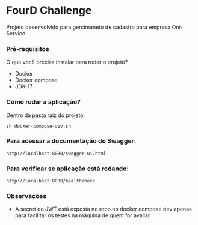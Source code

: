 # FourD Challenge
Projeto desenvolvido para gercimaneto de cadastro para empresa Oni-Service.

### Pré-requisitos
O que você precisa instalar para rodar o projeto?

* Docker
* Docker compose
* JDK-17

### Como rodar a aplicação?
Dentro da pasta raiz do projeto:
```
sh docker-compose-dev.sh
```

### Para acessar a documentação do Swagger:
```
http://localhost:8080/swagger-ui.html
```

### Para verificar se aplicação está rodando:
```
http://localhost:8080/healthcheck
```

### Observações

* A secret do JWT está exposta no repo no docker compose dev apenas para facilitar os testes na máquina de quem for avaliar.